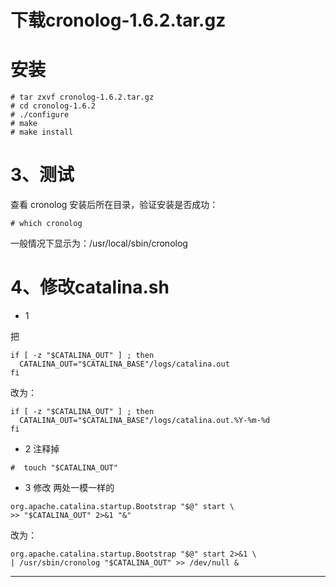 # 下载cronolog-1.6.2.tar.gz

# 安装

```
# tar zxvf cronolog-1.6.2.tar.gz
# cd cronolog-1.6.2
# ./configure
# make
# make install

```

# 3、测试

查看 cronolog 安装后所在目录，验证安装是否成功：

```
# which cronolog

```

一般情况下显示为：/usr/local/sbin/cronolog


# 4、修改catalina.sh

- 1

把

```
if [ -z "$CATALINA_OUT" ] ; then
  CATALINA_OUT="$CATALINA_BASE"/logs/catalina.out
fi
```

改为：

```
if [ -z "$CATALINA_OUT" ] ; then
  CATALINA_OUT="$CATALINA_BASE"/logs/catalina.out.%Y-%m-%d
fi
```


- 2 注释掉

```
#  touch "$CATALINA_OUT"
```



- 3 修改 两处一模一样的

```
org.apache.catalina.startup.Bootstrap "$@" start \
>> "$CATALINA_OUT" 2>&1 "&"
```

改为：

```
org.apache.catalina.startup.Bootstrap "$@" start 2>&1 \
| /usr/sbin/cronolog "$CATALINA_OUT" >> /dev/null &
```

















---

